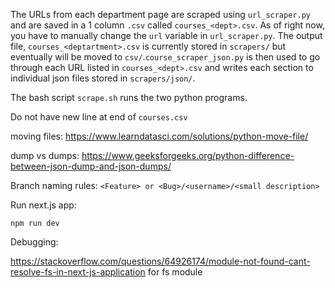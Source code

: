 The URLs from each department page are scraped using `url_scraper.py` and are saved in a 1 column `.csv` called `courses_<dept>.csv`. As of right now, you have to manually change the `url` variable in `url_scraper.py`. The output file, `courses_<deptartment>.csv` is currently stored in `scrapers/` but eventually will be moved to `csv/`.`course_scraper_json.py` is then used to go through each URL listed in `courses_<dept>.csv` and writes each section to individual json files stored in `scrapers/json/`.

The bash script `scrape.sh` runs the two python programs.

Do not have new line at end of `courses.csv`

moving files: https://www.learndatasci.com/solutions/python-move-file/

dump vs dumps: https://www.geeksforgeeks.org/python-difference-between-json-dump-and-json-dumps/

Branch naming rules: `<Feature> or <Bug>/<username>/<small description>`

Run next.js app:

```
npm run dev
```

Debugging:

https://stackoverflow.com/questions/64926174/module-not-found-cant-resolve-fs-in-next-js-application for fs module

